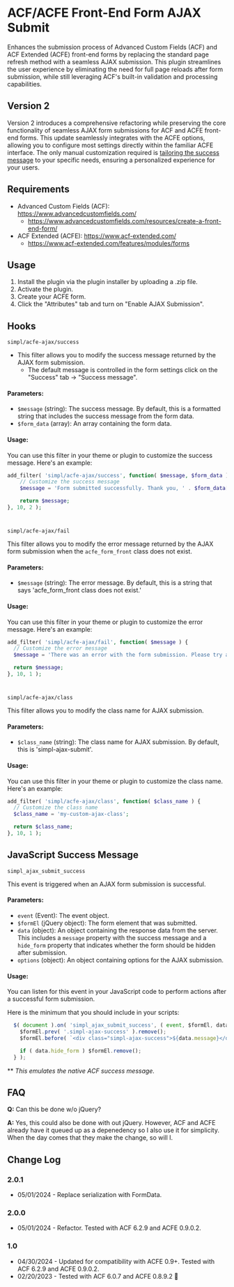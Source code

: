 # ACF/ACFE Front-End Form AJAX Submit
Enhances the submission process of Advanced Custom Fields (ACF) and ACF Extended (ACFE) front-end forms by replacing the standard page refresh method with a seamless AJAX submission. This plugin streamlines the user experience by eliminating the need for full page reloads after form submission, while still leveraging ACF's built-in validation and processing capabilities.

## Version 2
Version 2 introduces a comprehensive refactoring while preserving the core functionality of seamless AJAX form submissions for ACF and ACFE front-end forms. This update seamlessly integrates with the ACFE options, allowing you to configure most settings directly within the familiar ACFE interface. The only manual customization required is [tailoring the success message](#javascript-success-message) to your specific needs, ensuring a personalized experience for your users.

## Requirements
- Advanced Custom Fields (ACF): https://www.advancedcustomfields.com/
  - https://www.advancedcustomfields.com/resources/create-a-front-end-form/
- ACF Extended (ACFE): https://www.acf-extended.com/
  - https://www.acf-extended.com/features/modules/forms

## Usage
1. Install the plugin via the plugin installer by uploading a .zip file.
2. Activate the plugin.
3. Create your ACFE form.
4. Click the "Attributes" tab and turn on "Enable AJAX Submission".

## Hooks

`simpl/acfe-ajax/success`

- This filter allows you to modify the success message returned by the AJAX form submission.
  - The default message is controlled in the form settings click on the "Success" tab → "Success message".

#### Parameters:

- `$message` (string): The success message. By default, this is a formatted string that includes the success message from the form data.
- `$form_data` (array): An array containing the form data.

#### Usage:

You can use this filter in your theme or plugin to customize the success message. Here's an example:

```php
add_filter( 'simpl/acfe-ajax/success', function( $message, $form_data ) {
    // Customize the success message
    $message = 'Form submitted successfully. Thank you, ' . $form_data['name'] . '!';

    return $message;
}, 10, 2 );
```
#

`simpl/acfe-ajax/fail`

This filter allows you to modify the error message returned by the AJAX form submission when the `acfe_form_front` class does not exist.

#### Parameters:

- `$message` (string): The error message. By default, this is a string that says 'acfe_form_front class does not exist.'

#### Usage:

You can use this filter in your theme or plugin to customize the error message. Here's an example:

```php
add_filter( 'simpl/acfe-ajax/fail', function( $message ) {
  // Customize the error message
  $message = 'There was an error with the form submission. Please try again later.';

  return $message;
}, 10, 1 );
```
#

`simpl/acfe-ajax/class`

This filter allows you to modify the class name for AJAX submission.

#### Parameters:

- `$class_name` (string): The class name for AJAX submission. By default, this is 'simpl-ajax-submit'.

#### Usage:

You can use this filter in your theme or plugin to customize the class name. Here's an example:

```php
add_filter( 'simpl/acfe-ajax/class', function( $class_name ) {
  // Customize the class name
  $class_name = 'my-custom-ajax-class';

  return $class_name;
}, 10, 1 );
```

## JavaScript Success Message

`simpl_ajax_submit_success`

This event is triggered when an AJAX form submission is successful.

#### Parameters:

- `event` (Event): The event object.
- `$formEl` (jQuery object): The form element that was submitted.
- `data` (object): An object containing the response data from the server. This includes a `message` property with the success message and a `hide_form` property that indicates whether the form should be hidden after submission.
- `options` (object): An object containing options for the AJAX submission.

#### Usage:

You can listen for this event in your JavaScript code to perform actions after a successful form submission.

Here is the minimum that you should include in your scripts:

```javascript
  $( document ).on( 'simpl_ajax_submit_success', ( event, $formEl, data, options ) => {
    $formEl.prev( '.simpl-ajax-success' ).remove();
    $formEl.before( `<div class="simpl-ajax-success">${data.message}</div>` );

    if ( data.hide_form ) $formEl.remove();
  } );
```
** *This emulates the native ACF success message.*

## FAQ
**Q:** Can this be done w/o jQuery?

**A:** Yes, this could also be done with out jQuery. However, ACF and ACFE already have it queued up as a depenedency so I also use it for simplicity. When the day comes that they make the change, so will I.

## Change Log
### 2.0.1
- 05/01/2024 - Replace serialization with FormData.

### 2.0.0
- 05/01/2024 - Refactor. Tested with ACF 6.2.9 and ACFE 0.9.0.2.

### 1.0
- 04/30/2024 - Updated for compatibility with ACFE 0.9+. Tested with ACF 6.2.9 and ACFE 0.9.0.2.
- 02/20/2023 - Tested with ACF 6.0.7 and ACFE 0.8.9.2 🚀
